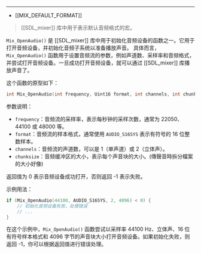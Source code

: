 
----
- [[MIX_DEFAULT_FORMAT]]
> [[SDL_mixer]] 库中用于表示默认音频格式的宏。

`Mix_OpenAudio()` 是 [[SDL_mixer]] 库中用于初始化音频设备的函数之一。它用于打开音频设备，并初始化音频子系统以准备播放声音。
具体而言，`Mix_OpenAudio()` 函数用于设置音频流的参数，例如声道数、采样率和音频格式，并尝试打开音频设备。一旦成功打开音频设备，就可以通过 [[SDL_mixer]] 库播放声音了。

这个函数的原型如下：

```cpp
int Mix_OpenAudio(int frequency, Uint16 format, int channels, int chunksize);
```

参数说明：
- `frequency`：音频流的采样率，表示每秒钟的采样次数，通常为 22050、44100 或 48000 等。
- `format`：音频流的样本格式，通常使用 `AUDIO_S16SYS` 表示有符号的 16 位整数样本。
- `channels`：音频流的声道数，可以是 1（单声道）或 2（立体声）。
- `chunksize`：音频缓冲区的大小，表示每个声音块的大小。(傳聲音時拆分檔案的大小好像)

返回值为 0 表示音频设备成功打开，否则返回 -1 表示失败。

示例用法：
```cpp
if (Mix_OpenAudio(44100, AUDIO_S16SYS, 2, 4096) < 0) {
    // 初始化音频设备失败，处理错误
    // ...
}
```
在这个示例中，`Mix_OpenAudio()` 函数尝试以采样率 44100 Hz、立体声、16 位有符号样本格式和 4096 字节的声音块大小打开音频设备。如果初始化失败，则返回 -1，你可以根据返回值进行错误处理。

